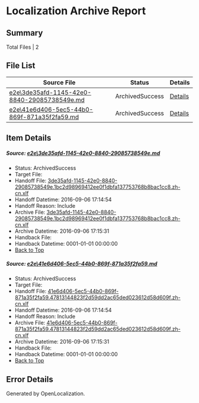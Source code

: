 # <a name='report-top'></a> Localization Archive Report

## Summary
 Total Files | 2

## File List
 Source File | Status | Details 
 ----------- | ------ | ------- 
 [e2e\3de35afd-1145-42e0-8840-29085738549e.md](https://github.com/OpenLocalizationTestOrg/ol-test0/blob/c50f2b08632048bb4b0ae13deb1b3d7d6ea23bfd/e2e/3de35afd-1145-42e0-8840-29085738549e.md) | ArchivedSuccess | [Details](#dc2a19b1659db8527e7c00215cc4bda60b03ebb41)
 [e2e\41e6d406-5ec5-44b0-869f-871a35f2fa59.md](https://github.com/OpenLocalizationTestOrg/ol-test0/blob/c50f2b08632048bb4b0ae13deb1b3d7d6ea23bfd/e2e/41e6d406-5ec5-44b0-869f-871a35f2fa59.md) | ArchivedSuccess | [Details](#43b1745929d67a92736e5807d26f47c6c518e8152)

## Item Details
##### <a name='dc2a19b1659db8527e7c00215cc4bda60b03ebb41'></a> Source: [e2e\3de35afd-1145-42e0-8840-29085738549e.md](https://github.com/OpenLocalizationTestOrg/ol-test0/blob/c50f2b08632048bb4b0ae13deb1b3d7d6ea23bfd/e2e/3de35afd-1145-42e0-8840-29085738549e.md)
* Status: ArchivedSuccess
* Target File: 
* Handoff File: [3de35afd-1145-42e0-8840-29085738549e.1bc2d98969412ee0f1dbfa137753768b8bac1cc8.zh-cn.xlf](https://github.com/OpenLocalizationTestOrg/ol-test0-handoff/blob/f17a72aef469de8ad32a978b6c6a29a67b19c99e/ol-handoff/OpenLocalizationTestOrg/ol-test0-zhcn/ci/ht/3de35afd-1145-42e0-8840-29085738549e.1bc2d98969412ee0f1dbfa137753768b8bac1cc8.zh-cn.xlf)
* Handoff Datetime: 2016-09-06 17:14:54
* Handoff Reason: Include
* Archive File: [3de35afd-1145-42e0-8840-29085738549e.1bc2d98969412ee0f1dbfa137753768b8bac1cc8.zh-cn.xlf](https://github.com/OpenLocalizationTestOrg/ol-test0-handoff/blob/19f791dc94162650cdff3b524f6404852b1e4e5f/ol-archive/OpenLocalizationTestOrg/ol-test0-zhcn/ci/ht/3de35afd-1145-42e0-8840-29085738549e.1bc2d98969412ee0f1dbfa137753768b8bac1cc8.zh-cn.xlf)
* Archive Datetime: 2016-09-06 17:15:31
* Handback File: 
* Handback Datetime: 0001-01-01 00:00:00
* [Back to Top](#report-top)

##### <a name='43b1745929d67a92736e5807d26f47c6c518e8152'></a> Source: [e2e\41e6d406-5ec5-44b0-869f-871a35f2fa59.md](https://github.com/OpenLocalizationTestOrg/ol-test0/blob/c50f2b08632048bb4b0ae13deb1b3d7d6ea23bfd/e2e/41e6d406-5ec5-44b0-869f-871a35f2fa59.md)
* Status: ArchivedSuccess
* Target File: 
* Handoff File: [41e6d406-5ec5-44b0-869f-871a35f2fa59.47813144823f2d59dd2ac65ded023612d58d609f.zh-cn.xlf](https://github.com/OpenLocalizationTestOrg/ol-test0-handoff/blob/f17a72aef469de8ad32a978b6c6a29a67b19c99e/ol-handoff/OpenLocalizationTestOrg/ol-test0-zhcn/ci/ht/41e6d406-5ec5-44b0-869f-871a35f2fa59.47813144823f2d59dd2ac65ded023612d58d609f.zh-cn.xlf)
* Handoff Datetime: 2016-09-06 17:14:54
* Handoff Reason: Include
* Archive File: [41e6d406-5ec5-44b0-869f-871a35f2fa59.47813144823f2d59dd2ac65ded023612d58d609f.zh-cn.xlf](https://github.com/OpenLocalizationTestOrg/ol-test0-handoff/blob/19f791dc94162650cdff3b524f6404852b1e4e5f/ol-archive/OpenLocalizationTestOrg/ol-test0-zhcn/ci/ht/41e6d406-5ec5-44b0-869f-871a35f2fa59.47813144823f2d59dd2ac65ded023612d58d609f.zh-cn.xlf)
* Archive Datetime: 2016-09-06 17:15:31
* Handback File: 
* Handback Datetime: 0001-01-01 00:00:00
* [Back to Top](#report-top)


## Error Details

Generated by OpenLocalization.
